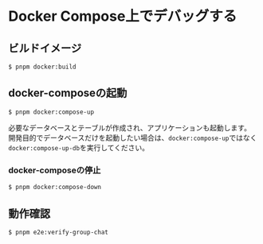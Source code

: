 # Docker Compose上でデバッグする

## ビルドイメージ

```shell
$ pnpm docker:build
```

## docker-composeの起動

```shell
$ pnpm docker:compose-up
```

必要なデータベースとテーブルが作成され、アプリケーションも起動します。
開発目的でデータベースだけを起動したい場合は、`docker:compose-up`ではなく`docker:compose-up-db`を実行してください。

### docker-composeの停止

```shell
$ pnpm docker:compose-down
```

## 動作確認

```shell
$ pnpm e2e:verify-group-chat
```



